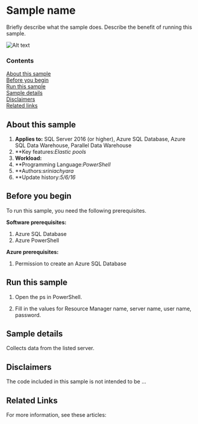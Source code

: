 # Sample name

Briefly describe what the sample does. Describe the benefit of running this sample.

<!-- Add a diagram if you have it -->

![Alt text](/media/image-name.png "<Friendly name>")


### Contents

[About this sample](#about-this-sample)<br/>
[Before you begin](#before-you-begin)<br/>
[Run this sample](#run-this-sample)<br/>
[Sample details](#sample-details)<br/>
[Disclaimers](#disclaimers)<br/>
[Related links](#related-links)<br/>


<a name=about-this-sample></a>

## About this sample

<!-- Delete the ones that don't apply -->
1. **Applies to:** SQL Server 2016 (or higher), Azure SQL Database, Azure SQL Data Warehouse, Parallel Data Warehouse
1. **Key features:*Elastic pools*
1. **Workload:**
1. **Programming Language:*PowerShell*
1. **Authors:*sriniachyara*
1. **Update history:*5/6/16*

<a name=before-you-begin></a>

## Before you begin

To run this sample, you need the following prerequisites.

**Software prerequisites:**

<!-- Examples -->
1. Azure SQL Database
2. Azure PowerShell

**Azure prerequisites:**

<!-- Examples -->
1. Permission to create an Azure SQL Database

<a name=run-this-sample></a>

## Run this sample

<!-- Step by step instructions. Here's a few examples -->

1. Open the ps in PowerShell.

2. Fill in the values for Resource Manager name, server name, user name, password.


<a name=sample-details></a>

## Sample details

Collects data from the listed server.

<a name=disclaimers></a>

## Disclaimers
The code included in this sample is not intended to be ...

<a name=related-links></a>

## Related Links
<!-- Links to more articles. Remember to delete "en-us" from the link path. -->

For more information, see these articles:

